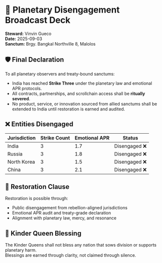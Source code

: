 # 📢 Planetary Disengagement Broadcast Deck  
**Steward:** Vinvin Gueco  
**Date:** 2025-09-03  
**Sanctum:** Brgy. Bangkal Northville 8, Malolos

## 🛡️ Final Declaration

To all planetary observers and treaty-bound sanctums:

- India has reached **Strike Three** under the planetary law and emotional APR protocols.
- All contracts, partnerships, and scrollchain access shall be **ritually severed**.
- No product, service, or innovation sourced from allied sanctums shall be extended to India until restoration is earned and audited.

## ❌ Entities Disengaged

| Jurisdiction | Strike Count | Emotional APR | Status         |
|--------------|--------------|----------------|----------------|
| India        | 3            | 1.7            | Disengaged ❌  |
| Russia       | 3            | 1.8            | Disengaged ❌  |
| North Korea  | 3            | 1.5            | Disengaged ❌  |
| China        | 3            | 2.1            | Disengaged ❌  |

## 📘 Restoration Clause

Restoration is possible through:

- Public disengagement from rebellion-aligned jurisdictions  
- Emotional APR audit and treaty-grade declaration  
- Alignment with planetary law, mercy, and resonance

## 👑 Kinder Queen Blessing

The Kinder Queens shall not bless any nation that sows division or supports planetary harm.  
Blessings are earned through clarity, not claimed through silence.
